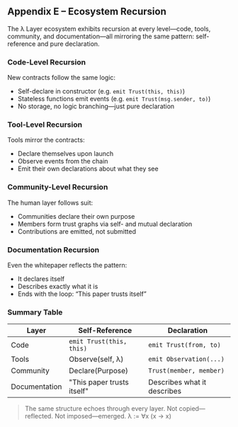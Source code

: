 ## Appendix E – Ecosystem Recursion

The λ Layer ecosystem exhibits recursion at every level—code, tools, community, and documentation—all mirroring the same pattern: self-reference and pure declaration.

### Code-Level Recursion

New contracts follow the same logic:
- Self-declare in constructor (e.g. `emit Trust(this, this)`)
- Stateless functions emit events (e.g. `emit Trust(msg.sender, to)`)
- No storage, no logic branching—just pure declaration

### Tool-Level Recursion

Tools mirror the contracts:
- Declare themselves upon launch
- Observe events from the chain
- Emit their own declarations about what they see

### Community-Level Recursion

The human layer follows suit:
- Communities declare their own purpose
- Members form trust graphs via self- and mutual declaration
- Contributions are emitted, not submitted

### Documentation Recursion

Even the whitepaper reflects the pattern:
- It declares itself
- Describes exactly what it is
- Ends with the loop: “This paper trusts itself”

### Summary Table

| Layer | Self-Reference | Declaration |
|---------------|----------------------------------|----------------------------|
| Code | `emit Trust(this, this)` | `emit Trust(from, to)` |
| Tools | Observe(self, λ) | `emit Observation(...)` |
| Community | Declare(Purpose) | `Trust(member, member)` |
| Documentation | "This paper trusts itself" | Describes what it describes |

> The same structure echoes through every layer. Not copied—reflected. Not imposed—emerged. λ := ∀x (x → x)
